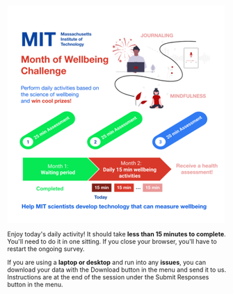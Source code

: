 

<img src="https://raw.githubusercontent.com/danielmlow/WellBeingStudy_daily/master/protocol/wellbeing_logo_daily.svg" alt="drawing" width="500"/>  

Enjoy today's daily activity! It should take **less than 15 minutes to complete**. You'll need to do it in one sitting. If you close your browser, you'll have to restart the ongoing survey.

If you are using a **laptop or desktop** and run into any **issues**, you can download your data with the Download button in the menu and send it to us. Instructions are at the end of the session under the Submit Responses button in the menu.



